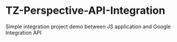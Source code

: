 # TZ-Perspective-API-Integration
Simple integration project demo between JS application and Google Integration API
